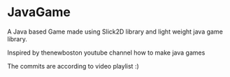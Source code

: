 JavaGame
========


A Java based Game made using Slick2D library and light weight java game library.

Inspired by thenewboston youtube channel how to make java games

The commits are according to video playlist  :)
